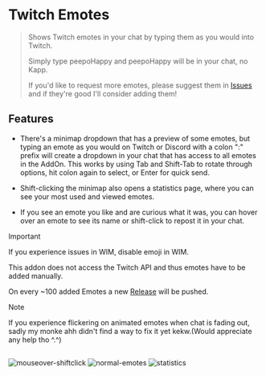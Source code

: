 # Twitch Emotes
> Shows Twitch emotes in your chat by typing them as you would into Twitch.
> 
> Simply type peepoHappy and peepoHappy will be in your chat, no Kapp.
> 
> If you'd like to request more emotes, please suggest them in [Issues](https://github.com/MrUnstable/TwitchEmotes/issues) and if they're good I'll consider adding them!

 
 ## Features

- There's a minimap dropdown that has a preview of some emotes, but typing an emote as you would on Twitch or Discord with a colon ":" prefix will create a dropdown in your chat that has access to all emotes in the AddOn. 
 This works by using Tab and Shift-Tab to rotate through options, hit colon again to select, or Enter for quick send.

- Shift-clicking the minimap also opens a statistics page, where you can see your most used and viewed emotes.

- If you see an emote you like and are curious what it was, you can hover over an emote to see its name or shift-click to repost it in your chat.
> [!IMPORTANT]
> If you experience issues in WIM, disable emoji in WIM.
> 
> This addon does not access the Twitch API and thus emotes have to be added manually.
> 
> On every ~100 added Emotes a new [Release](https://github.com/MrUnstable/TwitchEmotes/releases) will be pushed.

> [!NOTE]
> If you experience flickering on animated emotes when chat is fading out, sadly my monke ahh didn't find a way to fix it yet kekw.(Would appreciate any help tho ^.^)
##
![mouseover-shiftclick](https://github.com/user-attachments/assets/32b78e42-20c9-4cb8-8544-13916d86eb17)
![normal-emotes](https://github.com/user-attachments/assets/8caae7b8-2dd4-4809-83ed-795cfe96890e)
![statistics](https://github.com/user-attachments/assets/f3d871b3-fd47-4ab4-a7af-c2430354416b)

